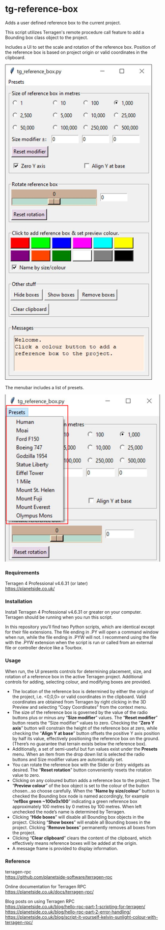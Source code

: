 # tg-reference-box
Adds a user defined reference box to the current project.

This script utilizes Terragen's remote procedure call feature to add a Bounding box class object to the project.

Includes a UI to set the scale and rotation of the reference box.  Position of the reference box is based on project origin or valid coordinates in the clipboard.

![tg_reference_box.py GUI](images/tg_reference_box_GUI.jpg)

The menubar includes a list of presets.

![Presets](images/tg_reference_box_presets.jpg)

### Requirements <br>
Terragen 4 Professional v4.6.31 (or later) <br>
https://planetside.co.uk/

### Installation 
Install Terragen 4 Professional v4.6.31 or greater on your computer.  Terragen should be running when you run this script.

In this repository you’ll find two Python scripts, which are identical except for their file extensions.  The file ending in .PY will open a command window when run, while the file ending in .PYW will not.  I recommend using the file with the .PYW extension when the script is run or called from an external file or controller device like a Tourbox.

### Usage
When run, the UI presents controls for determining placement, size, and rotation of a reference box in the active Terragen project.  Additional controls for adding, selecting colour, and modifying boxes are provided.
<ul>
<li>
The location of the reference box is determined by either the origin of the project, i.e. <0,0,0> or valid coordinates in the clipboard.  Valid coordinates are obtained from Terragen by right clicking in the 3D Preview and selecting “Copy Coordinates” from the context menu. </li>
<li>
The size of the reference box is governed by the value of the radio buttons plus or minus any “<b>Size modifier</b>” values.  The “<b>Reset modifier</b>” button resets the “Size modifier” values to zero.  Checking the “<b>Zero Y axis</b>” button will constrain the height of the reference box at zero, while checking the “<b>Align Y at base</b>” button offsets the positive Y axis position by half its value, effectively positioning the reference box on the ground. (There’s no guarantee that terrain exists below the reference box). </li>
<li>
Additionally, a set of semi-useful but fun values exist under the <b>Presets</b> menu.  When an item from the drop down list is selected the radio buttons and Size modifier values are automatically set. </li>
<li>
You can rotate the reference box with the Slider or Entry widgets as desired.  The “<b>Reset rotation</b>” button conveniently resets the rotation value to zero. </li>
<li>
Clicking on any coloured button adds a reference box to the project.  The “<b>Preview colour</b>” of the box object is set to the colour of the button chosen…so choose carefully.  When the “<b>Name by size/colour</b>” button is checked the Bounding box node is named accordingly, for example “<b>refBox green ~100x0x100</b>” indicating a green reference box approximately 100 metres by 0 metres by 100 metres. When left unchecked the node’s name is determined by Terragen. </li>
<li>
Clicking “<b>Hide boxes</b>” will disable all Bounding box objects in the project.  Clicking “<b>Show boxes</b>” will enable all Bounding boxes in the project.  Clicking “<b>Remove boxes</b>” permanently removes all boxes from the project. </li>
<li>
Clicking “<b>Clear clipboard</b>” clears the content of the clipboard, which effectively means reference boxes will be added at the origin. </li>
<li>
A message frame is provided to display information. </li>
</ul>

### Reference
terragen-rpc <br>
https://github.com/planetside-software/terragen-rpc <br>

Online documentation for Terragen RPC <br>
https://planetside.co.uk/docs/terragen-rpc/ <br>

Blog posts on using Terragen RPC <br>
https://planetside.co.uk/blog/hello-rpc-part-1-scripting-for-terragen/ <br>
https://planetside.co.uk/blog/hello-rpc-part-2-error-handling/ <br>
https://planetside.co.uk/blog/script-it-yourself-kelvin-sunlight-colour-with-terragen-rpc/ <br>
